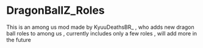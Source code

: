 # DragonBallZ_Roles
This is an among us mod made by KyuuDeathsBR_ , who adds new dragon ball roles to among us , currently includes only a few roles , will add more in the future
